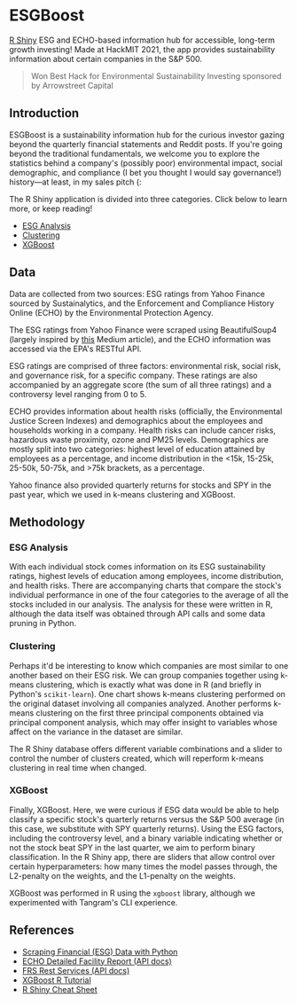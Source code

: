 # ESGBoost

[R Shiny](https://superbia-vice.shinyapps.io/ESGBoost/) ESG and ECHO-based information hub for accessible, long-term growth investing! Made at HackMIT 2021, the app provides sustainability information about certain companies in the S&P 500.

> Won Best Hack for Environmental Sustainability Investing sponsored by Arrowstreet Capital

## Introduction

ESGBoost is a sustainability information hub for the curious investor gazing beyond the quarterly financial statements and Reddit posts. If you're going beyond the traditional fundamentals, we welcome you to explore the statistics behind a company's (possibly poor) environmental impact, social demographic, and compliance (I bet you thought I would say governance!) history&mdash;at least, in my sales pitch (:

The R Shiny application is divided into three categories. Click below to learn more, or keep reading!

- [ESG Analysis](#ESG-Analysis)
- [Clustering](#Clustering)
- [XGBoost](#XGBoost)

## Data

Data are collected from two sources: ESG ratings from Yahoo Finance sourced by Sustainalytics, and the Enforcement and Compliance History Online (ECHO) by the Environmental Protection Agency. 

The ESG ratings from Yahoo Finance were scraped using BeautifulSoup4 (largely inspired by [this](https://curt-beck1254.medium.com/scrapping-financial-esg-data-with-python-99d171a12c51) Medium article), and the ECHO information was accessed via the EPA's RESTful API.

ESG ratings are comprised of three factors: environmental risk, social risk, and governance risk, for a specific company. These ratings are also accompanied by an aggregate score (the sum of all three ratings) and a controversy level ranging from 0 to 5. 

ECHO provides information about health risks (officially, the Environmental Justice Screen Indexes) and demographics about the employees and households working in a company. Health risks can include cancer risks, hazardous waste proximity, ozone and PM25 levels. Demographics are mostly split into two categories: highest level of education attained by employees as a percentage, and income distribution in the <15k, 15-25k, 25-50k, 50-75k, and >75k brackets, as a percentage.

Yahoo finance also provided quarterly returns for stocks and SPY in the past year, which we used in k-means clustering and XGBoost.

## Methodology

### ESG Analysis

With each individual stock comes information on its ESG sustainability ratings, highest levels of education among employees, income distribution, and health risks. There are accompanying charts that compare the stock's individual performance in one of the four categories to the average of all the stocks included in our analysis. The analysis for these were written in R, although the data itself was obtained through API calls and some data pruning in Python.

### Clustering

Perhaps it'd be interesting to know which companies are most similar to one another based on their ESG risk. We can group companies together using k-means clustering, which is exactly what was done in R (and briefly in Python's `scikit-learn`). One chart shows k-means clustering performed on the original dataset involving all companies analyzed. Another performs k-means clustering on the first three principal components obtained via principal component analysis, which may offer insight to variables whose affect on the variance in the dataset are similar.

The R Shiny database offers different variable combinations and a slider to control the number of clusters created, which will reperform k-means clustering in real time when changed.

### XGBoost

Finally, XGBoost. Here, we were curious if ESG data would be able to help classify a specific stock's quarterly returns versus the S&P 500 average (in this case, we substitute with SPY quarterly returns). Using the ESG factors, including the controversy level, and a binary variable indicating whether or not the stock beat SPY in the last quarter, we aim to perform binary classification. In the R Shiny app, there are sliders that allow control over certain hyperparameters: how many times the model passes through, the L2-penalty on the weights, and the L1-penalty on the weights.

XGBoost was performed in R using the `xgboost` library, although we experimented with Tangram's CLI experience.

## References

- [Scraping Financial (ESG) Data with Python](https://curt-beck1254.medium.com/scrapping-financial-esg-data-with-python-99d171a12c51)
- [ECHO Detailed Facility Report (API docs)](https://echo.epa.gov/tools/web-services/detailed-facility-report#/Detailed%20Facility%20Report/post_dfr_rest_services_get_dfr)
- [FRS Rest Services (API docs)](https://www.epa.gov/frs/frs-rest-services)
- [XGBoost R Tutorial](https://xgboost.readthedocs.io/en/latest/R-package/xgboostPresentation.html)
- [R Shiny Cheat Sheet](https://shiny.rstudio.com/images/shiny-cheatsheet.pdf)
